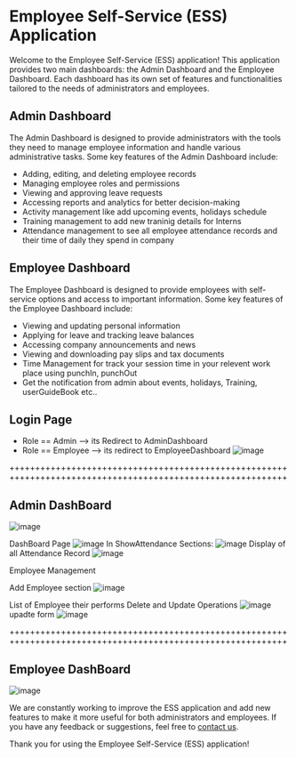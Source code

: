 # Employee Self-Service (ESS) Application

Welcome to the Employee Self-Service (ESS) application! This application provides two main dashboards: the Admin Dashboard and the Employee Dashboard. Each dashboard has its own set of features and functionalities tailored to the needs of administrators and employees.

## Admin Dashboard

The Admin Dashboard is designed to provide administrators with the tools they need to manage employee information and handle various administrative tasks. Some key features of the Admin Dashboard include:

- Adding, editing, and deleting employee records
- Managing employee roles and permissions
- Viewing and approving leave requests
- Accessing reports and analytics for better decision-making
- Activity management like add upcoming events, holidays schedule
- Training management to add new traninig details for Interns
- Attendance management to see all employee attendance records and their time of daily they spend in company

## Employee Dashboard

The Employee Dashboard is designed to provide employees with self-service options and access to important information. Some key features of the Employee Dashboard include:

- Viewing and updating personal information
- Applying for leave and tracking leave balances
- Accessing company announcements and news
- Viewing and downloading pay slips and tax documents
- Time Management for track your session time in your relevent work place using punchIn, punchOut
- Get the notification from admin about events, holidays, Training, userGuideBook etc..


## Login Page 
 * Role == Admin --> its Redirect to AdminDashboard 
 * Role == Employee --> its redirect to EmployeeDashboard
![image](https://github.com/Varshil25/Employee-self-service/assets/130171937/6f6666b0-91b1-4c9c-91d7-af1a3abb869c)
                                                                                                                                            
                                                                                                                                            
++++++++++++++++++++++++++++++++++++++++++++++++++++++++++++++++++++++++++++++++++++++++++++++++++++++++++++

## Admin DashBoard
![image](https://github.com/Varshil25/Employee-self-service/assets/130171937/bd9fd1d7-77e9-4400-8ba8-d4a3b7ec0f4b)
          
DashBoard Page
![image](https://github.com/Varshil25/Employee-self-service/assets/130171937/36065289-854d-48cf-b7a4-0727d9397af6)
    In ShowAttendance Sections: 
![image](https://github.com/Varshil25/Employee-self-service/assets/130171937/6292b90f-21f9-4e5d-b27e-db3c218a8acb)
    Display of all Attendance Record 
![image](https://github.com/Varshil25/Employee-self-service/assets/130171937/d7e50af7-b19e-4552-833b-52f4f6cbeb70)

Employee Management

Add Employee section
![image](https://github.com/Varshil25/Employee-self-service/assets/130171937/460b3a04-9b04-4f3a-b5e9-9328b9d372ef)

List of Employee their performs Delete and Update Operations
![image](https://github.com/Varshil25/Employee-self-service/assets/130171937/364426d4-fb24-4703-8e06-ed06b8d72faf)
upadte form
![image](https://github.com/Varshil25/Employee-self-service/assets/130171937/b874897a-08bc-4077-82d3-59c58d30d5ac)






++++++++++++++++++++++++++++++++++++++++++++++++++++++++++++++++++++++++++++++++++++++++++++++++++++++++++++

## Employee DashBoard
![image](https://github.com/Varshil25/Employee-self-service/assets/130171937/cd79ce4b-2f4c-4846-a7a7-09aca13ebfa1)




We are constantly working to improve the ESS application and add new features to make it more useful for both administrators and employees. If you have any feedback or suggestions, feel free to [contact us](pvarshild.25@gmail.com).

Thank you for using the Employee Self-Service (ESS) application!
